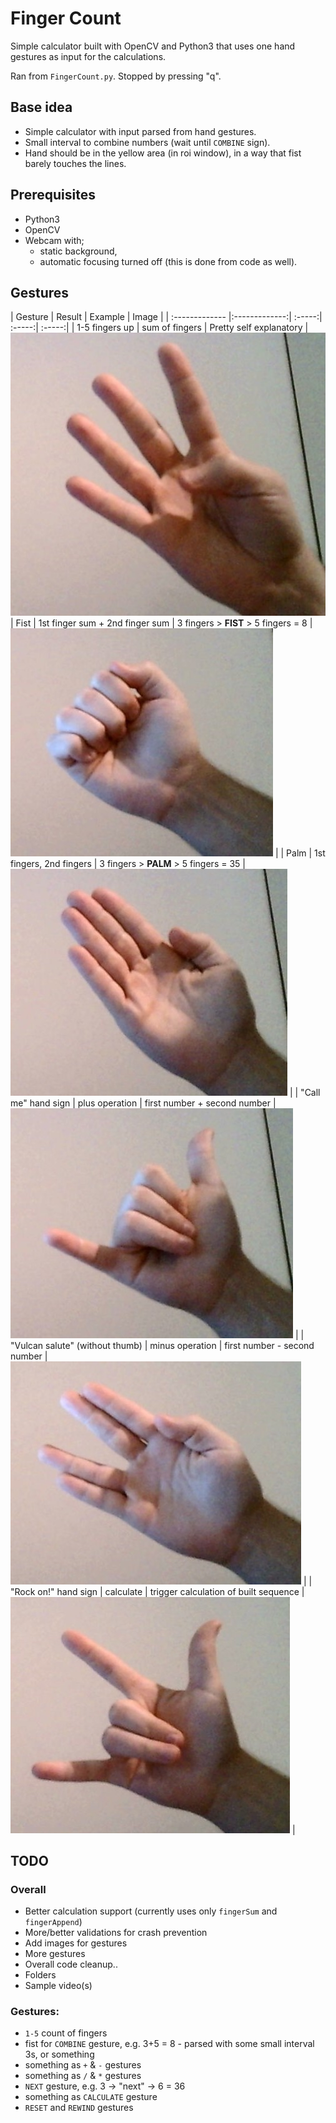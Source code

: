 # Finger Count

Simple calculator built with OpenCV and Python3 that uses one hand gestures as input for the calculations.

Ran from `FingerCount.py`. Stopped by pressing "q".


## Base idea
* Simple calculator with input parsed from hand gestures.
* Small interval to combine numbers (wait until `COMBINE` sign).
* Hand should be in the yellow area (in roi window), in a way that fist barely touches the lines.


## Prerequisites
* Python3
* OpenCV
* Webcam with;
  * static background,
  * automatic focusing turned off (this is done from code as well).

## Gestures

| Gesture        | Result        | Example  | Image  |
| :------------- |:-------------:| :-----:| :-----:| :-----:|
| 1-5 fingers up | sum of fingers | Pretty self explanatory | ![alt text](Samples/fingers.jpg "Fingers")
| Fist     | 1st finger sum + 2nd finger sum     |  3 fingers > **FIST** > 5 fingers = 8 | ![alt text](Samples/fist.jpg "Fist") |
| Palm | 1st fingers, 2nd fingers      |    3 fingers > **PALM** > 5 fingers = 35 | ![alt text](Samples/palm.jpg "Palm") |
| "Call me" hand sign |  plus operation     |   first number + second number | ![alt text](Samples/call_me.jpg "Call me") |
| "Vulcan salute" (without thumb) |  minus operation     |   first number - second number | ![alt text](Samples/vulcan_salute.jpg "Vulcan salute") |
| "Rock on!" hand sign |  calculate     |   trigger calculation of built sequence | ![alt text](Samples/rock_on.jpg "Rock on!") |


## TODO
### Overall
* Better calculation support (currently uses only `fingerSum` and `fingerAppend`)
* More/better validations for crash prevention
* Add images for gestures
* More gestures
* Overall code cleanup..
* Folders
* Sample video(s)

### Gestures:
* `1-5` count of fingers
* fist for `COMBINE` gesture, e.g. 3+5 = 8 - parsed with some small interval 3s, or something
* something as `+` & `-` gestures
* something as `/` & `*` gestures
* `NEXT` gesture, e.g. 3 -> "next" -> 6 = 36
* something as `CALCULATE` gesture
* `RESET` and `REWIND` gestures